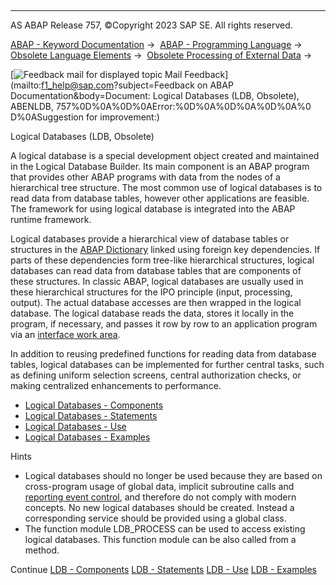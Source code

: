   

* * *

AS ABAP Release 757, ©Copyright 2023 SAP SE. All rights reserved.

[ABAP - Keyword Documentation](https://help.sap.com/doc/abapdocu_757_index_htm/7.57/en-US/abenabap.htm) →  [ABAP - Programming Language](https://help.sap.com/doc/abapdocu_757_index_htm/7.57/en-US/abenabap_reference.htm) →  [Obsolete Language Elements](https://help.sap.com/doc/abapdocu_757_index_htm/7.57/en-US/abenabap_obsolete.htm) →  [Obsolete Processing of External Data](https://help.sap.com/doc/abapdocu_757_index_htm/7.57/en-US/abendata_storage_obsolete.htm) → 

 [![](Mail.gif?object=Mail.gif&sap-language=EN "Feedback mail for displayed topic") Mail Feedback](mailto:f1_help@sap.com?subject=Feedback on ABAP Documentation&body=Document: Logical Databases \(LDB, Obsolete\), ABENLDB, 757%0D%0A%0D%0AError:%0D%0A%0D%0A%0D%0A%0
D%0ASuggestion for improvement:)

Logical Databases (LDB, Obsolete)

A logical database is a special development object created and maintained in the Logical Database Builder. Its main component is an ABAP program that provides other ABAP programs with data from the nodes of a hierarchical tree structure. The most common use of logical databases is to read data from database tables, however other applications are feasible. The framework for using logical database is integrated into the ABAP runtime framework.

Logical databases provide a hierarchical view of database tables or structures in the [ABAP Dictionary](https://help.sap.com/doc/abapdocu_757_index_htm/7.57/en-US/abenabap_dictionary.htm) linked using foreign key dependencies. If parts of these dependencies form tree-like hierarchical structures, logical databases can read data from database tables that are components of these structures. In classic ABAP, logical databases are usually used in these hierarchical structures for the IPO principle (input, processing, output). The actual database accesses are then wrapped in the logical database. The logical database reads the data, stores it locally in the program, if necessary, and passes it row by row to an application program via an [interface work area](https://help.sap.com/doc/abapdocu_757_index_htm/7.57/en-US/abenldb_interfaces.htm).

In addition to reusing predefined functions for reading data from database tables, logical databases can be implemented for further central tasks, such as defining uniform selection screens, central authorization checks, or making centralized enhancements to performance.

-   [Logical Databases - Components](https://help.sap.com/doc/abapdocu_757_index_htm/7.57/en-US/abenldb_oview.htm)
-   [Logical Databases - Statements](https://help.sap.com/doc/abapdocu_757_index_htm/7.57/en-US/abenldb_abap_statements.htm)
-   [Logical Databases - Use](https://help.sap.com/doc/abapdocu_757_index_htm/7.57/en-US/abenldb_usage.htm)
-   [Logical Databases - Examples](https://help.sap.com/doc/abapdocu_757_index_htm/7.57/en-US/abenldb_examples.htm)

Hints

-   Logical databases should no longer be used because they are based on cross-program usage of global data, implicit subroutine calls and [reporting event control](https://help.sap.com/doc/abapdocu_757_index_htm/7.57/en-US/abenabap_processing_blocks.htm), and therefore do not comply with modern concepts. No new logical databases should be created. Instead a corresponding service should be provided using a global class.
-   The function module LDB\_PROCESS can be used to access existing logical databases. This function module can be also called from a method.

Continue
[LDB - Components](https://help.sap.com/doc/abapdocu_757_index_htm/7.57/en-US/abenldb_oview.htm)
[LDB - Statements](https://help.sap.com/doc/abapdocu_757_index_htm/7.57/en-US/abenldb_abap_statements.htm)
[LDB - Use](https://help.sap.com/doc/abapdocu_757_index_htm/7.57/en-US/abenldb_usage.htm)
[LDB - Examples](https://help.sap.com/doc/abapdocu_757_index_htm/7.57/en-US/abenldb_examples.htm)
